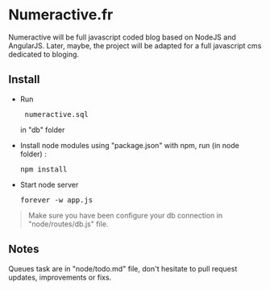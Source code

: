 # Numeractive.fr

Numeractive will be full javascript coded blog based on NodeJS and AngularJS. Later, maybe, the project will be adapted for a full javascript cms dedicated to bloging.

## Install

- Run <pre> numeractive.sql </pre> in "db" folder

- Install node modules using "package.json" with npm, run (in node folder) : <pre>npm install</pre>

- Start node server <pre>forever -w app.js</pre>

> Make sure you have been configure your db connection in "node/routes/db.js" file.

## Notes

Queues task are in "node/todo.md" file, don't hesitate to pull request updates, improvements or fixs.
